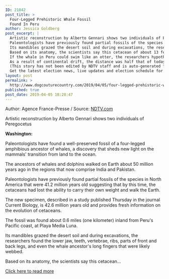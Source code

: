 ```yaml
---
ID: 21042
post_title: >
  Four-Legged Prehistoric Whale Fossil
  Found In Peru
author: Jessica Goldberg
post_excerpt: |
  Artistic reconstruction by Alberto Gennari shows two individuals of Peregocetus Washington: Paleontologists have found a well-preserved fossil of a four-legged amphibious ancestor of whales, a discovery that sheds new light on the mammals' transition from land to the ocean.
  Paleontologists have previously found partial fossils of the species in North America that were 41.2 million years old suggesting that by this time, the cetaceans had lost the ability to carry their own weight and walk the Earth.
  Its mandibles grazed the desert soil and during excavations, the researchers found the lower jaw, teeth, vertebrae, ribs, parts of front and back legs, and even the whale ancestor's long fingers that were likely webbed.
  Based on its anatomy, the scientists say this cetacean of about 13 feet (four meters) long could both walk and swim. "Part of the tail's vertebrae showed similarities with that of present-day semi-aquatic mammals like otters," lead author Olivier Lambert of the Royal Belgian Institute of Natural Sciences told AFP. "This is the most complete specimen ever found for a four-legged whale outside of India and Pakistan," said Lambert.
  If the whale in Peru could swim like an otter, the researchers hypothesized that it likely crossed the Atlantic from the western coast of Africa to South America.
  As a result of continental drift, the distance was half that of today, around 800 miles, and the east-west current of the time would have facilitated their travel.
  (This story has not been edited by NDTV staff and is auto-generated from a syndicated feed.)
  Get the latest election news, live updates and election schedule for Lok Sabha Elections 2019 on ndtv.com/elections.
layout: post
permalink: >
  http://www.dogcouturecountry.com/2019/04/05/four-legged-prehistoric-whale-fossil-found-in-peru/
published: true
post_date: 2019-04-05 18:28:47
---
```

<p class="article-info-author-source"> <span>Author: Agence France-Presse</span>&nbsp;/&nbsp;<span>Source: <a href="https://www.ndtv.com/world-news/four-legged-prehistoric-whale-fossil-found-in-peru-2018675" target="_blank">NDTV.com</a></span> </p> <p>Artistic reconstruction by Alberto Gennari shows two individuals of Peregocetus</p>
<p><b>Washington:</b></p>
<p>Paleontologists have found a well-preserved fossil of a four-legged amphibious ancestor of whales, a discovery that sheds new light on the mammals' transition from land to the ocean.</p>
<p>The ancestors of whales and dolphins walked on Earth about 50 million years ago in the regions that now comprise India and Pakistan.</p>
<p>Paleontologists have previously found partial fossils of the species in North America that were 41.2 million years old suggesting that by this time, the cetaceans had lost the ability to carry their own weight and walk the Earth.</p>
<p>The new specimen, described in a study published Thursday in the journal Current Biology, is 42.6 million years old and provides fresh information on the evolution of cetaceans.</p>
<p>The fossil was found about 0.6 miles (one kilometer) inland from Peru's Pacific coast, at Playa Media Luna.</p>
<p>Its mandibles grazed the desert soil and during excavations, the researchers found the lower jaw, teeth, vertebrae, ribs, parts of front and back legs, and even the whale ancestor's long fingers that were likely webbed.</p>
<p>Based on its anatomy, the scientists say this cetacean...</p> <p class="article-info-more"> <a href="https://www.ndtv.com/world-news/four-legged-prehistoric-whale-fossil-found-in-peru-2018675" target="_blank">Click here to read more</a> </p>